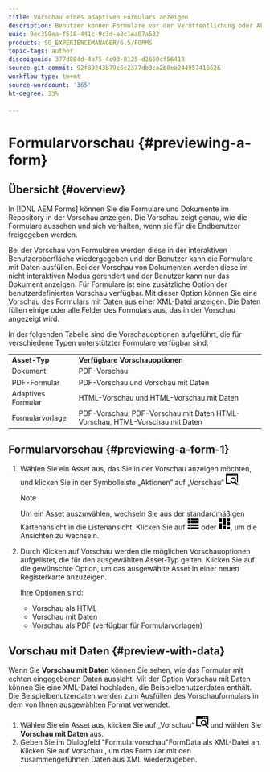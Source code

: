 ```yaml
---
title: Vorschau eines adaptiven Formulars anzeigen
description: Benutzer können Formulare vor der Veröffentlichung oder Aktivierung in der Vorschau anzeigen, um sicherzustellen, dass sie die Erwartungen erfüllen. Die Vorschauoptionen können je nach unterstützten Formulartypen variieren.
uuid: 9ec359ea-f518-441c-9c3d-e3c1ea07a532
products: SG_EXPERIENCEMANAGER/6.5/FORMS
topic-tags: author
discoiquuid: 377d804d-4a75-4c93-8125-d2660cf56418
source-git-commit: 92f89243b79c6c2377db3ca2b8ea244957416626
workflow-type: tm+mt
source-wordcount: '365'
ht-degree: 33%

---
```



# Formularvorschau {#previewing-a-form}

## Übersicht {#overview}

In [!DNL AEM Forms] können Sie die Formulare und Dokumente im Repository in der Vorschau anzeigen. Die Vorschau zeigt genau, wie die Formulare aussehen und sich verhalten, wenn sie für die Endbenutzer freigegeben werden.

Bei der Vorschau von Formularen werden diese in der interaktiven Benutzeroberfläche wiedergegeben und der Benutzer kann die Formulare mit Daten ausfüllen. Bei der Vorschau von Dokumenten werden diese im nicht interaktiven Modus gerendert und der Benutzer kann nur das Dokument anzeigen. Für Formulare ist eine zusätzliche Option der benutzerdefinierten Vorschau verfügbar. Mit dieser Option können Sie eine Vorschau des Formulars mit Daten aus einer XML-Datei anzeigen. Die Daten füllen einige oder alle Felder des Formulars aus, das in der Vorschau angezeigt wird.

In der folgenden Tabelle sind die Vorschauoptionen aufgeführt, die für verschiedene Typen unterstützter Formulare verfügbar sind:

<table>
 <tbody>
  <tr>
   <td><strong>Asset-Typ</strong><br /> </td>
   <td><strong>Verfügbare Vorschauoptionen</strong><br /> </td>
  </tr>
  <tr>
   <td>Dokument</td>
   <td>PDF-Vorschau</td>
  </tr>
  <tr>
   <td>PDF-Formular</td>
   <td>PDF-Vorschau und Vorschau mit Daten<br /> </td>
  </tr>
  <tr>
   <td>Adaptives Formular</td>
   <td>HTML-Vorschau und HTML-Vorschau mit Daten</td>
  </tr>
  <tr>
   <td>Formularvorlage</td>
   <td>PDF-Vorschau, PDF-Vorschau mit Daten HTML-Vorschau, HTML-Vorschau mit Daten<br /> </td>
  </tr>
 </tbody>
</table>

## Formularvorschau {#previewing-a-form-1}

1. Wählen Sie ein Asset aus, das Sie in der Vorschau anzeigen möchten, und klicken Sie in der Symbolleiste „Aktionen“ auf „Vorschau“ ![aem6forms_preview](assets/aem6forms_preview.png).

   >[!NOTE]
   >
   >Um ein Asset auszuwählen, wechseln Sie aus der standardmäßigen Kartenansicht in die Listenansicht. Klicken Sie auf ![aem6forms_viewlist](assets/aem6forms_viewlist.png) oder ![aem6forms_viewcard](assets/aem6forms_viewcard.png), um die Ansichten zu wechseln.

1. Durch Klicken auf Vorschau werden die möglichen Vorschauoptionen aufgelistet, die für den ausgewählten Asset-Typ gelten. Klicken Sie auf die gewünschte Option, um das ausgewählte Asset in einer neuen Registerkarte anzuzeigen.

   Ihre Optionen sind:

   * Vorschau als HTML
   * Vorschau mit Daten
   * Vorschau als PDF (verfügbar für Formularvorlagen)

## Vorschau mit Daten {#preview-with-data}

Wenn Sie **Vorschau mit Daten** können Sie sehen, wie das Formular mit echten eingegebenen Daten aussieht. Mit der Option Vorschau mit Daten können Sie eine XML-Datei hochladen, die Beispielbenutzerdaten enthält. Die Beispielbenutzerdaten werden zum Ausfüllen des Vorschauformulars in dem von Ihnen ausgewählten Format verwendet.

1. Wählen Sie ein Asset aus, klicken Sie auf „Vorschau“ ![aem6forms_preview](assets/aem6forms_preview.png) und wählen Sie **Vorschau mit Daten** aus.
1. Geben Sie im Dialogfeld &quot;Formularvorschau&quot;FormData als XML-Datei an. Klicken Sie auf Vorschau , um das Formular mit den zusammengeführten Daten aus XML wiederzugeben.

